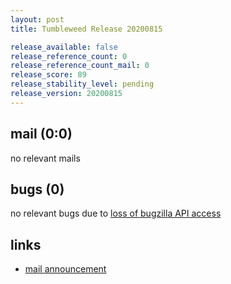```yaml
---
layout: post
title: Tumbleweed Release 20200815

release_available: false
release_reference_count: 0
release_reference_count_mail: 0
release_score: 89
release_stability_level: pending
release_version: 20200815
---
```


## mail (0:0)

no relevant mails

## bugs (0)

<!--more-->

no relevant bugs due to [loss of bugzilla API access](https://bugzilla.opensuse.org/show_bug.cgi?id=1157722)



## links

- [mail announcement](https://lists.opensuse.org/opensuse-factory/2020-08/msg00134.html)

